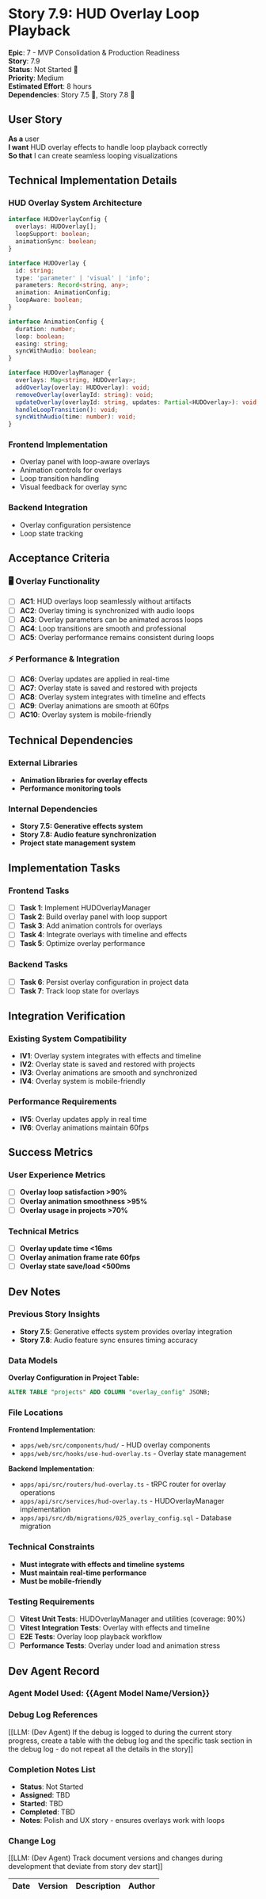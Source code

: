 # Story 7.9: HUD Overlay Loop Playback

**Epic**: 7 - MVP Consolidation & Production Readiness  
**Story**: 7.9  
**Status**: Not Started 🔴  
**Priority**: Medium  
**Estimated Effort**: 8 hours  
**Dependencies**: Story 7.5 🔴, Story 7.8 🔴

## User Story

**As a** user  
**I want** HUD overlay effects to handle loop playback correctly  
**So that** I can create seamless looping visualizations

## Technical Implementation Details

### **HUD Overlay System Architecture**
```typescript
interface HUDOverlayConfig {
  overlays: HUDOverlay[];
  loopSupport: boolean;
  animationSync: boolean;
}

interface HUDOverlay {
  id: string;
  type: 'parameter' | 'visual' | 'info';
  parameters: Record<string, any>;
  animation: AnimationConfig;
  loopAware: boolean;
}

interface AnimationConfig {
  duration: number;
  loop: boolean;
  easing: string;
  syncWithAudio: boolean;
}

interface HUDOverlayManager {
  overlays: Map<string, HUDOverlay>;
  addOverlay(overlay: HUDOverlay): void;
  removeOverlay(overlayId: string): void;
  updateOverlay(overlayId: string, updates: Partial<HUDOverlay>): void;
  handleLoopTransition(): void;
  syncWithAudio(time: number): void;
}
```

### **Frontend Implementation**
- Overlay panel with loop-aware overlays
- Animation controls for overlays
- Loop transition handling
- Visual feedback for overlay sync

### **Backend Integration**
- Overlay configuration persistence
- Loop state tracking

## Acceptance Criteria

### 🖥️ **Overlay Functionality**
- [ ] **AC1**: HUD overlays loop seamlessly without artifacts
- [ ] **AC2**: Overlay timing is synchronized with audio loops
- [ ] **AC3**: Overlay parameters can be animated across loops
- [ ] **AC4**: Loop transitions are smooth and professional
- [ ] **AC5**: Overlay performance remains consistent during loops

### ⚡ **Performance & Integration**
- [ ] **AC6**: Overlay updates are applied in real-time
- [ ] **AC7**: Overlay state is saved and restored with projects
- [ ] **AC8**: Overlay system integrates with timeline and effects
- [ ] **AC9**: Overlay animations are smooth at 60fps
- [ ] **AC10**: Overlay system is mobile-friendly

## Technical Dependencies

### External Libraries
- **Animation libraries for overlay effects**
- **Performance monitoring tools**

### Internal Dependencies
- **Story 7.5: Generative effects system**
- **Story 7.8: Audio feature synchronization**
- **Project state management system**

## Implementation Tasks

### Frontend Tasks
- [ ] **Task 1**: Implement HUDOverlayManager
- [ ] **Task 2**: Build overlay panel with loop support
- [ ] **Task 3**: Add animation controls for overlays
- [ ] **Task 4**: Integrate overlays with timeline and effects
- [ ] **Task 5**: Optimize overlay performance

### Backend Tasks
- [ ] **Task 6**: Persist overlay configuration in project data
- [ ] **Task 7**: Track loop state for overlays

## Integration Verification

### Existing System Compatibility
- **IV1**: Overlay system integrates with effects and timeline
- **IV2**: Overlay state is saved and restored with projects
- **IV3**: Overlay animations are smooth and synchronized
- **IV4**: Overlay system is mobile-friendly

### Performance Requirements
- **IV5**: Overlay updates apply in real time
- **IV6**: Overlay animations maintain 60fps

## Success Metrics

### User Experience Metrics
- [ ] **Overlay loop satisfaction >90%**
- [ ] **Overlay animation smoothness >95%**
- [ ] **Overlay usage in projects >70%**

### Technical Metrics
- [ ] **Overlay update time <16ms**
- [ ] **Overlay animation frame rate 60fps**
- [ ] **Overlay state save/load <500ms**

## Dev Notes

### Previous Story Insights
- **Story 7.5**: Generative effects system provides overlay integration
- **Story 7.8**: Audio feature sync ensures timing accuracy

### Data Models
**Overlay Configuration in Project Table:**
```sql
ALTER TABLE "projects" ADD COLUMN "overlay_config" JSONB;
```

### File Locations
**Frontend Implementation**:
- `apps/web/src/components/hud/` - HUD overlay components
- `apps/web/src/hooks/use-hud-overlay.ts` - Overlay state management

**Backend Implementation**:
- `apps/api/src/routers/hud-overlay.ts` - tRPC router for overlay operations
- `apps/api/src/services/hud-overlay.ts` - HUDOverlayManager implementation
- `apps/api/src/db/migrations/025_overlay_config.sql` - Database migration

### Technical Constraints
- **Must integrate with effects and timeline systems**
- **Must maintain real-time performance**
- **Must be mobile-friendly**

### Testing Requirements
- [ ] **Vitest Unit Tests**: HUDOverlayManager and utilities (coverage: 90%)
- [ ] **Vitest Integration Tests**: Overlay with effects and timeline
- [ ] **E2E Tests**: Overlay loop playback workflow
- [ ] **Performance Tests**: Overlay under load and animation stress

## Dev Agent Record

### Agent Model Used: {{Agent Model Name/Version}}

### Debug Log References
[[LLM: (Dev Agent) If the debug is logged to during the current story progress, create a table with the debug log and the specific task section in the debug log - do not repeat all the details in the story]]

### Completion Notes List
- **Status**: Not Started
- **Assigned**: TBD
- **Started**: TBD
- **Completed**: TBD
- **Notes**: Polish and UX story - ensures overlays work with loops

### Change Log
[[LLM: (Dev Agent) Track document versions and changes during development that deviate from story dev start]]

| Date | Version | Description | Author |
| :--- | :------ | :---------- | :----- | 
